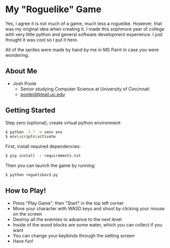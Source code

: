 # My "Roguelike" Game

Yes, I agree it is not much of a game, much less a roguelike. However, that was my original idea when creating it. I made this sophmore year of college with very little python and general software development experience. I just thought it was cool so I put it here.

All of the sprites were made by hand by me in MS Paint in case you were wondering.

## About Me

- Josh Poole
    - Senior studying Computer Science at University of Cincinnati
    - [poolejd@mail.uc.edu](mailto:poolejd@mail.uc.edu)

## Getting Started

Step zero (optional), create virtual python environment

```bash
$ python -3.7 -m venv env
$ env\scripts\activate
```

First, install required dependencies:

```bash
$ pip install -r requirements.txt
```

Then you can launch the game by running:

```bash
$ python roguelikev3.py
```

## How to Play!

* Press "Play Game", then "Start" in the top left corner
* Move your character with WASD keys and shoot by clicking your mouse on the screen
* Destroy all the enemies to advance to the next level
* Inside of the wood blocks are some water, which you can collect if you want
* You can change your keybinds through the setting screen
* Have fun!
